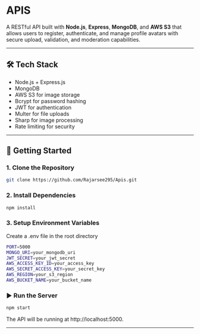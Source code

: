 # APIS

A RESTful API built with **Node.js**, **Express**, **MongoDB**, and **AWS S3** that allows users to register, authenticate, and manage profile avatars with secure upload, validation, and moderation capabilities.

---

## 🛠️ Tech Stack

- Node.js + Express.js
- MongoDB 
- AWS S3 for image storage
- Bcrypt for password hashing 
- JWT for authentication
- Multer for file uploads
- Sharp for image processing
- Rate limiting for security

---

## 🚀 Getting Started

### 1. Clone the Repository

```bash
git clone https://github.com/Rajarsee295/Apis.git
```
### 2. Install Dependencies

```bash
npm install
```

### 3. Setup Environment Variables

Create a .env file in the root directory 
```bash
PORT=5000
MONGO_URI=your_mongodb_uri
JWT_SECRET=your_jwt_secret
AWS_ACCESS_KEY_ID=your_access_key
AWS_SECRET_ACCESS_KEY=your_secret_key
AWS_REGION=your_s3_region
AWS_BUCKET_NAME=your_bucket_name
```

### ▶️ Run the Server

```bash
npm start
```

The API will be running at http://localhost:5000.

---
